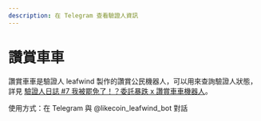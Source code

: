 ```yaml
---
description: 在 Telegram 查看驗證人資訊
---
```


# 讚賞車車

讚賞車車是驗證人 leafwind 製作的讚賞公民機器人，可以用來查詢驗證人狀態，詳見 [驗證人日誌 \#7 我被罷免了！？委託暴跌 x 讚賞車車機器人](https://matters.news/@leafwind/%E9%A9%97%E8%AD%89%E4%BA%BA%E6%97%A5%E8%AA%8C-7-%E6%88%91%E8%A2%AB%E7%BD%B7%E5%85%8D%E4%BA%86-%E5%A7%94%E8%A8%97%E6%9A%B4%E8%B7%8C-x-%E8%AE%9A%E8%B3%9E%E8%BB%8A%E8%BB%8A%E6%A9%9F%E5%99%A8%E4%BA%BA-bafyreifn6zfz7lljhq2i7wozwzkw4gylddas26ehktoov5hhsbqslxou4y)。

使用方式：在 Telegram 與 @likecoin\_leafwind\_bot 對話



